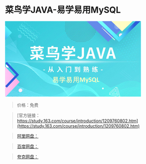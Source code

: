 # 菜鸟学JAVA-易学易用MySQL

![img](../../../assets/study163/free/6493bc9863d44dc99aed639c2bb36b57.jpg)

> 价格：免费

> [官方链接：https://study.163.com/course/introduction/1209760802.htm](https://study.163.com/course/introduction/1209760802.htm)

> [阿里网盘：]()

> [百度网盘：]()

> [夸克网盘：]()
